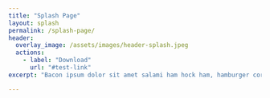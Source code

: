 ```yaml
---
title: "Splash Page"
layout: splash
permalink: /splash-page/
header:
  overlay_image: /assets/images/header-splash.jpeg
  actions:
    - label: "Download"
      url: "#test-link"
excerpt: "Bacon ipsum dolor sit amet salami ham hock ham, hamburger corned beef short ribs kielbasa biltong t-bone drumstick tri-tip tail sirloin pork chop."

---
```

